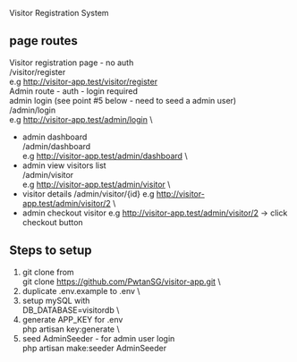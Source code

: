 Visitor Registration System

## page routes
Visitor registration page - no auth\
/visitor/register \
e.g http://visitor-app.test/visitor/register
\
Admin route - auth - login required
\
admin login (see point #5 below - need to seed a admin user) \
/admin/login \
e.g http://visitor-app.test/admin/login
\
- admin dashboard \
/admin/dashboard \
e.g http://visitor-app.test/admin/dashboard
\
- admin view visitors list \
/admin/visitor \
e.g http://visitor-app.test/admin/visitor
\
- visitor details
/admin/visitor/{id}
e.g http://visitor-app.test/admin/visitor/2
\
- admin checkout visitor 
e.g http://visitor-app.test/admin/visitor/2 -> click checkout button


## Steps to setup

1. git clone from \
git clone https://github.com/PwtanSG/visitor-app.git
\
2. duplicate .env.example to .env
\
3. setup mySQL with \
DB_DATABASE=visitordb
\
4. generate APP_KEY for .env \
php artisan key:generate
\
5. seed AdminSeeder - for admin user login \
php artisan make:seeder AdminSeeder